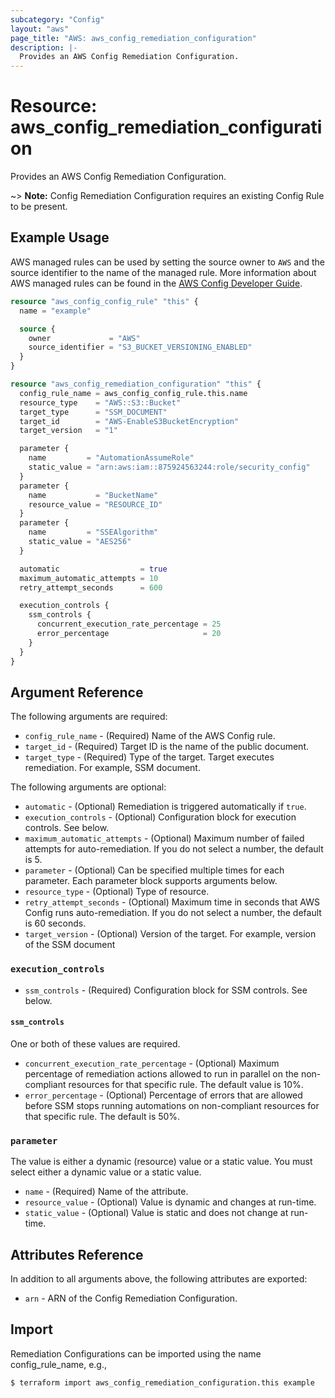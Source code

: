 ```yaml
---
subcategory: "Config"
layout: "aws"
page_title: "AWS: aws_config_remediation_configuration"
description: |-
  Provides an AWS Config Remediation Configuration.
---
```


# Resource: aws_config_remediation_configuration

Provides an AWS Config Remediation Configuration.

~> **Note:** Config Remediation Configuration requires an existing Config Rule to be present.

## Example Usage

AWS managed rules can be used by setting the source owner to `AWS` and the source identifier to the name of the managed rule. More information about AWS managed rules can be found in the [AWS Config Developer Guide](https://docs.aws.amazon.com/config/latest/developerguide/evaluate-config_use-managed-rules.html).

```terraform
resource "aws_config_config_rule" "this" {
  name = "example"

  source {
    owner             = "AWS"
    source_identifier = "S3_BUCKET_VERSIONING_ENABLED"
  }
}

resource "aws_config_remediation_configuration" "this" {
  config_rule_name = aws_config_config_rule.this.name
  resource_type    = "AWS::S3::Bucket"
  target_type      = "SSM_DOCUMENT"
  target_id        = "AWS-EnableS3BucketEncryption"
  target_version   = "1"

  parameter {
    name         = "AutomationAssumeRole"
    static_value = "arn:aws:iam::875924563244:role/security_config"
  }
  parameter {
    name           = "BucketName"
    resource_value = "RESOURCE_ID"
  }
  parameter {
    name         = "SSEAlgorithm"
    static_value = "AES256"
  }

  automatic                  = true
  maximum_automatic_attempts = 10
  retry_attempt_seconds      = 600

  execution_controls {
    ssm_controls {
      concurrent_execution_rate_percentage = 25
      error_percentage                     = 20
    }
  }
}
```

## Argument Reference

The following arguments are required:

* `config_rule_name` - (Required) Name of the AWS Config rule.
* `target_id` - (Required) Target ID is the name of the public document.
* `target_type` - (Required) Type of the target. Target executes remediation. For example, SSM document.

The following arguments are optional:

* `automatic` - (Optional) Remediation is triggered automatically if `true`.
* `execution_controls` - (Optional) Configuration block for execution controls. See below.
* `maximum_automatic_attempts` - (Optional) Maximum number of failed attempts for auto-remediation. If you do not select a number, the default is 5.
* `parameter` - (Optional) Can be specified multiple times for each parameter. Each parameter block supports arguments below.
* `resource_type` - (Optional) Type of resource.
* `retry_attempt_seconds` - (Optional) Maximum time in seconds that AWS Config runs auto-remediation. If you do not select a number, the default is 60 seconds.
* `target_version` - (Optional) Version of the target. For example, version of the SSM document

### `execution_controls`

* `ssm_controls` - (Required) Configuration block for SSM controls. See below.

#### `ssm_controls`

One or both of these values are required.

* `concurrent_execution_rate_percentage` - (Optional) Maximum percentage of remediation actions allowed to run in parallel on the non-compliant resources for that specific rule. The default value is 10%.
* `error_percentage` - (Optional) Percentage of errors that are allowed before SSM stops running automations on non-compliant resources for that specific rule. The default is 50%.

### `parameter`

The value is either a dynamic (resource) value or a static value. You must select either a dynamic value or a static value.

* `name` - (Required) Name of the attribute.
* `resource_value` - (Optional) Value is dynamic and changes at run-time.
* `static_value` - (Optional) Value is static and does not change at run-time.

## Attributes Reference

In addition to all arguments above, the following attributes are exported:

* `arn` - ARN of the Config Remediation Configuration.

## Import

Remediation Configurations can be imported using the name config_rule_name, e.g.,

```
$ terraform import aws_config_remediation_configuration.this example
```
